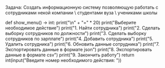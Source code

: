 Задача: Создать информационную систему позволяющую работать с сотрудниками некой компании \ студентами вуза \ учениками школы

def show_menu() -> int:
    print("\n" + "=" * 20)
    print("Выберите необходимое действие")
    print("1. Найти сотрудника")
    print("2. Сделать выборку сотрудников по должности")
    print("3. Сделать выборку сотрудников по зарплате")
    print("4. Добавить сотрудника")
    print("5. Удалить сотрудника")
    print("6. Обновить данные сотрудника")
    print("7. Экспортировать данные в формате json")
    print("8. Экспортировать данные в формате csv")
    print("9. Закончить работу")
    return int(input("Введите номер необходимого действия: "))